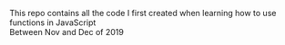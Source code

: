 This repo contains all the code I first created when learning how to use functions in JavaScript <br>
Between Nov and Dec of 2019 